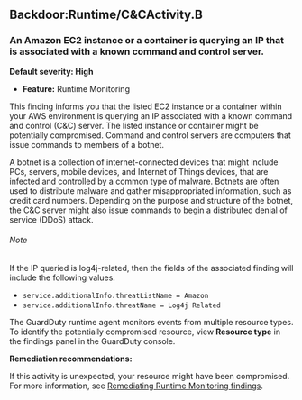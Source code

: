 Backdoor:Runtime/C&CActivity.B
------------------------------

### An Amazon EC2 instance or a container is querying an IP that is associated with a known command and control server.

**Default severity: High**

* **Feature:** Runtime Monitoring

This finding informs you that the listed EC2 instance or a container within your AWS environment is querying an IP associated with a known command and control (C&C) server. The listed instance or container might be potentially compromised. Command and control servers are computers that issue commands to members of a botnet.

A botnet is a collection of internet-connected devices that might include PCs, servers, mobile devices, and Internet of Things devices, that are infected and controlled by a common type of malware. Botnets are often used to distribute malware and gather misappropriated information, such as credit card numbers. Depending on the purpose and structure of the botnet, the C&C server might also issue commands to begin a distributed denial of service (DDoS) attack.

###### Note

If the IP queried is log4j-related, then the fields of the associated finding will include the following values:

* `service.additionalInfo.threatListName = Amazon`
* `service.additionalInfo.threatName = Log4j Related`

The GuardDuty runtime agent monitors events from multiple resource types. To identify the potentially compromised resource, view **Resource type** in the findings panel in the GuardDuty console.

**Remediation recommendations:**

If this activity is unexpected, your resource might have been compromised. For more information, see [Remediating Runtime Monitoring findings](https://docs.aws.amazon.com/guardduty/latest/ug/guardduty-remediate-runtime-monitoring.html).